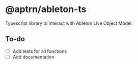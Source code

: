 # @aptrn/ableton-ts

Typescript library to interact with Ableton Live Object Model.

## To-do

- [ ] Add tests for all functions
- [ ] Add documentation
